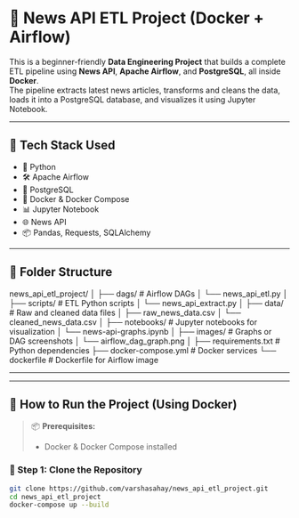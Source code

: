 # 📰 News API ETL Project (Docker + Airflow)

This is a beginner-friendly **Data Engineering Project** that builds a complete ETL pipeline using **News API**, **Apache Airflow**, and **PostgreSQL**, all inside **Docker**.  
The pipeline extracts latest news articles, transforms and cleans the data, loads it into a PostgreSQL database, and visualizes it using Jupyter Notebook.

---

## 🚀 Tech Stack Used

- 🐍 Python  
- 🛠️ Apache Airflow  
- 🐘 PostgreSQL  
- 🐳 Docker & Docker Compose  
- 📊 Jupyter Notebook  
- 🌐 News API  
- 📦 Pandas, Requests, SQLAlchemy

---

## 📁 Folder Structure

news_api_etl_project/
│
├── dags/ # Airflow DAGs
│ └── news_api_etl.py
│
├── scripts/ # ETL Python scripts
│ └── news_api_extract.py
│
├── data/ # Raw and cleaned data files
│ ├── raw_news_data.csv
│ └── cleaned_news_data.csv
│
├── notebooks/ # Jupyter notebooks for visualization
│ └── news-api-graphs.ipynb
│
├── images/ # Graphs or DAG screenshots
│ └── airflow_dag_graph.png
│
├── requirements.txt # Python dependencies
├── docker-compose.yml # Docker services
└── dockerfile # Dockerfile for Airflow image


---


---

## 🚀 How to Run the Project (Using Docker)

> 📦 **Prerequisites:**
> - Docker & Docker Compose installed

### 🔹 Step 1: Clone the Repository
```bash
git clone https://github.com/varshasahay/news_api_etl_project.git
cd news_api_etl_project
docker-compose up --build

